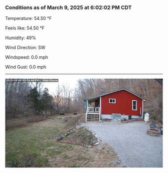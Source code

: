 ### Conditions as of March 9, 2025 at 6:02:02 PM CDT 

Temperature: 54.50 &deg;F

Feels like: 54.50 &deg;F

Humidity: 49%

Wind Direction: SW

Windspeed: 0.0 mph

Wind Gust: 0.0 mph

---

<img src="./images/latest.jpeg"/>

